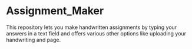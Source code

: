 # Assignment_Maker
This repository lets you make handwritten assignments by typing your answers in a text field and offers various other options like uploading your handwriting and page.
